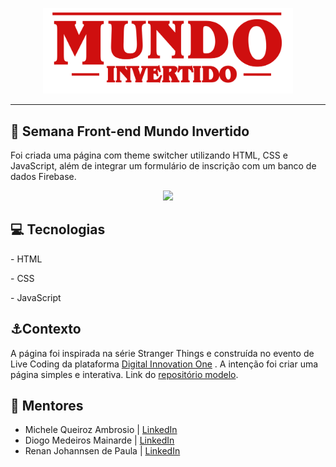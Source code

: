 <p align="center">
    <img width="400" src="https://github.com/PrimYA/MundoInvertido_Dev-week/blob/main/assets/images/banner/logo.svg">
</p>

__________

## 🤟 Semana Front-end Mundo Invertido

Foi criada uma página com theme switcher utilizando HTML, CSS e JavaScript, além de integrar um formulário de inscrição com um banco de dados Firebase.

<p align="center">
    <img width="650" src="https://github.com/PrimYA/MundoInvertido_Dev-week/blob/main/mundo-invertido.gif">
</p>

## 💻 Tecnologias

\- HTML

\- CSS

\- JavaScript

## ⚓Contexto

A página foi inspirada na série Stranger Things e construída no evento de Live Coding da plataforma [Digital Innovation One](https://www.dio.me) . A intenção foi criar uma página simples e interativa. Link do [repositório modelo](https://github.com/digitalinnovationone/semana-frontend-mundo-invertido/tree/feature/projeto-completo).

## 💢 Mentores

- Michele Queiroz Ambrosio | [LinkedIn](https://www.linkedin.com/in/michele-ambrosio-a4899661/)
- Diogo Medeiros Mainarde |  [LinkedIn](https://www.linkedin.com/in/diogomainardes/)
- Renan Johannsen de Paula | [LinkedIn](https://www.linkedin.com/in/renanjpaula/)

